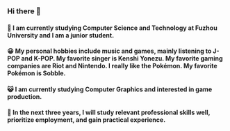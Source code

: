 ### Hi there 👋
#### 🌱 I am currently studying Computer Science and Technology at Fuzhou University and I am a junior student.
#### 😀 My personal hobbies include music and games, mainly listening to J-POP and K-POP. My favorite singer is Kenshi Yonezu. My favorite gaming companies are Riot and Nintendo. I really like the Pokémon. My favorite Pokémon is Sobble.
#### 😺 I am currently studying Computer Graphics and interested in game production.
#### 🥰 In the next three years, I will study relevant professional skills well, prioritize employment, and gain practical experience.
<!--
**hakuto2003/hakuto2003** is a ✨ _special_ ✨ repository because its `README.md` (this file) appears on your GitHub profile.
